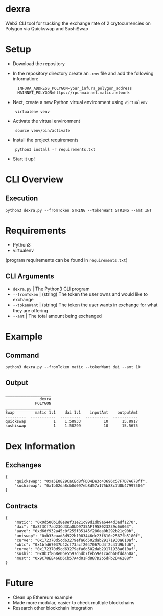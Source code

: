 # dexra

Web3 CLI tool for tracking the exchange rate of 2 crytocurrencies on Polygon via Quickswap and SushiSwap

# Setup
- Download the repository
- In the repository directory create an ```.env``` file and add the following information:
  
  ``` 
    INFURA_ADDRESS_POLYGON=your_infura_polygon_address
    MAINNET_POLYGON=https://rpc-mainnet.matic.network
  ```

- Next, create a new Python virtual environment using ```virtualenv```
  
  ``` virtualenv venv```

- Activate the virtual environment
  
  ``` source venv/bin/activate```

- Install the project requirements
  
  ``` python3 install -r requirements.txt```

- Start it up!

# CLI Overview

## Execution

```python3 dexra.py --fromToken STRING --tokenWant STRING --amt INT```

# Requirements
- Python3
- virtualenv

(program requirements can be found in ```requirements.txt```)

## CLI Arguments
- ```dexra.py```    | The Python3 CLI program
- ```--fromToken``` | (string) The token the user owns and would like to exchange
- ```--tokenWant``` | (string) The token the user wants in exchange for what they are offering
- ```--amt```       | The total amount being exchanged

# Example

## Command
```python3 dexra.py --fromToken matic --tokenWant dai --amt 10```

## Output
```
____________________
               dexra
             POLYGON
____________________
Swap         matic 1:1    dai 1:1    inputAmt    outputAmt
---------  -----------  ---------  ----------  -----------
quickswap            1    1.58933          10      15.8917
sushiswap            1    1.58299          10      15.5675
```

# Dex Information

## Exchanges
```
{
    "quickswap": "0xa5E0829CaCEd8fFDD4De3c43696c57F7D7A678ff",
    "sushiswap": "0x1b02da8cb0d097eb8d57a175b88c7d8b47997506"
}
```

## Contracts
```
{
    "matic": "0x0d500b1d8e8ef31e21c99d1db9a6444d3adf1270",
    "dai": "0x8f3Cf7ad23Cd3CaDbD9735AFf958023239c6A063",
    "aave": "0xd6df932a45c0f255f85145f286ea0b292b21c90b",
    "uniswap": "0xb33eaad8d922b1083446dc23f610c2567fb5180f",
    "curve": "0x172370d5cd63279efa6d502dab29171933a610af",
    "wbtc": "0x1bfd67037b42cf73acf2047067bd4f2c47d9bfd6",
    "curve": "0x172370d5cd63279efa6d502dab29171933a610af",
    "sushi": "0x0b3f868e0be5597d5db7feb59e1cadbb0fdda50a",
    "must": "0x9C78EE466D6Cb57A4d01Fd887D2b5dFb2D46288f"
}
```

# Future
- Clean up Ethereum example
- Made more modular, easier to check multiple blockchains
- Research other blockchain integration
